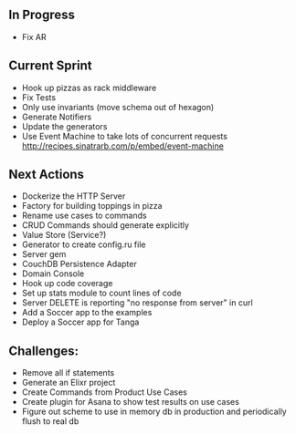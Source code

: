 ## In Progress
* Fix AR

## Current Sprint
* Hook up pizzas as rack middleware
* Fix Tests
* Only use invariants (move schema out of hexagon)
* Generate Notifiers
* Update the generators
* Use Event Machine to take lots of concurrent requests http://recipes.sinatrarb.com/p/embed/event-machine

## Next Actions
* Dockerize the HTTP Server
* Factory for building toppings in pizza
* Rename use cases to commands
* CRUD Commands should generate explicitly
* Value Store (Service?)
* Generator to create config.ru file
* Server gem
* CouchDB Persistence Adapter
* Domain Console
* Hook up code coverage
* Set up stats module to count lines of code
* Server DELETE is reporting "no response from server" in curl
* Add a Soccer app to the examples
* Deploy a Soccer app for Tanga

## Challenges:
* Remove all if statements
* Generate an Elixr project
* Create Commands from Product Use Cases
* Create plugin for Asana to show test results on use cases
* Figure out scheme to use in memory db in production and periodically flush to real db
